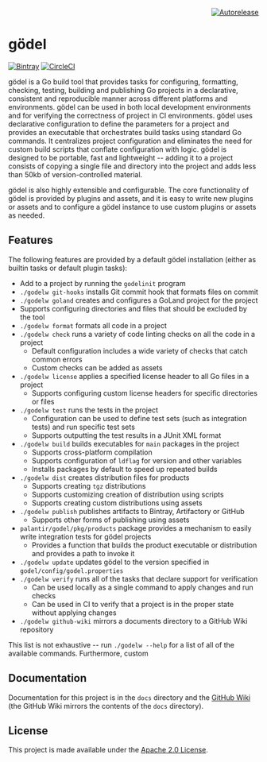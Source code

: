 <p align="right">
<a href="https://autorelease.general.dmz.palantir.tech/palantir/godel"><img src="https://img.shields.io/badge/Perform%20an-Autorelease-success.svg" alt="Autorelease"></a>
</p>

gödel
=====

[![Bintray](https://img.shields.io/bintray/v/palantir/releases/godel.svg)](https://bintray.com/palantir/releases/godel/_latestVersion)
[![CircleCI](https://circleci.com/gh/palantir/godel.svg?style=shield)](https://circleci.com/gh/palantir/godel)

gödel is a Go build tool that provides tasks for configuring, formatting, checking, testing, building and publishing Go
projects in a declarative, consistent and reproducible manner across different platforms and environments. gödel can be
used in both local development environments and for verifying the correctness of project in CI environments. gödel uses
declarative configuration to define the parameters for a project and provides an executable that orchestrates build
tasks using standard Go commands. It centralizes project configuration and eliminates the need for custom build scripts
that conflate configuration with logic. gödel is designed to be portable, fast and lightweight -- adding it to a project
consists of copying a single file and directory into the project and adds less than 50kb of version-controlled material.

gödel is also highly extensible and configurable. The core functionality of gödel is provided by plugins and assets,
and it is easy to write new plugins or assets and to configure a gödel instance to use custom plugins or assets as
needed.

Features
--------
The following features are provided by a default gödel installation (either as builtin tasks or default plugin tasks):

* Add to a project by running the `godelinit` program
* `./godelw git-hooks` installs Git commit hook that formats files on commit
* `./godelw goland` creates and configures a GoLand project for the project
* Supports configuring directories and files that should be excluded by the tool
* `./godelw format` formats all code in a project
* `./godelw check` runs a variety of code linting checks on all the code in a project
  * Default configuration includes a wide variety of checks that catch common errors
  * Custom checks can be added as assets
* `./godelw license` applies a specified license header to all Go files in a project
  * Supports configuring custom license headers for specific directories or files
* `./godelw test` runs the tests in the project
  * Configuration can be used to define test sets (such as integration tests) and run specific test sets
  * Supports outputting the test results in a JUnit XML format
* `./godelw build` builds executables for `main` packages in the project
  * Supports cross-platform compilation
  * Supports configuration of `ldflag` for version and other variables
  * Installs packages by default to speed up repeated builds
* `./godelw dist` creates distribution files for products
  * Supports creating `tgz` distributions
  * Supports customizing creation of distribution using scripts
  * Supports creating custom distributions using assets
* `./godelw publish` publishes artifacts to Bintray, Artifactory or GitHub
  * Supports other forms of publishing using assets
* `palantir/godel/pkg/products` package provides a mechanism to easily write integration tests for gödel projects
  * Provides a function that builds the product executable or distribution and provides a path to invoke it
* `./godelw update` updates gödel to the version specified in `godel/config/godel.properties`
* `./godelw verify` runs all of the tasks that declare support for verification
  * Can be used locally as a single command to apply changes and run checks
  * Can be used in CI to verify that a project is in the proper state without applying changes
* `./godelw github-wiki` mirrors a documents directory to a GitHub Wiki repository

This list is not exhaustive -- run `./godelw --help` for a list of all of the available commands. Furthermore, custom

Documentation
-------------
Documentation for this project is in the `docs` directory and the [GitHub Wiki](https://github.com/palantir/godel/wiki)
(the GitHub Wiki mirrors the contents of the `docs` directory).

License
-------
This project is made available under the [Apache 2.0 License](http://www.apache.org/licenses/LICENSE-2.0).
